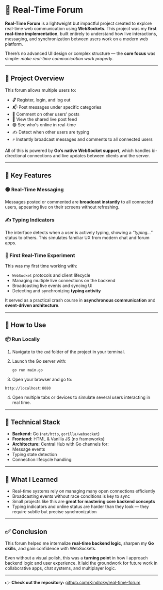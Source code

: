 # 🧵 Real-Time Forum

**Real-Time Forum** is a lightweight but impactful project created to explore real-time web communication using **WebSockets**. This project was my **first real-time implementation**, built entirely to understand how live interactions, messaging, and synchronization between users work on a modern web platform.

There’s no advanced UI design or complex structure — the **core focus** was simple: _make real-time communication work properly_.

---

## 🧠 Project Overview

This forum allows multiple users to:

- 🔓 Register, login, and log out
- 📬 Post messages under specific categories
- 💬 Comment on other users' posts
- 👀 View the shared live post feed
- 🟢 See who's online in real-time
- ✍️ Detect when other users are typing
- ⚡ Instantly broadcast messages and comments to all connected users

All of this is powered by **Go’s native WebSocket support**, which handles bi-directional connections and live updates between clients and the server.

---

## 💬 Key Features

### 🟢 Real-Time Messaging

Messages posted or commented are **broadcast instantly** to all connected users, appearing live on their screens without refreshing.

### ✍️ Typing Indicators

The interface detects when a user is actively typing, showing a _“typing…”_ status to others. This simulates familiar UX from modern chat and forum apps.

### 🧪 First Real-Time Experiment

This was my first time working with:

- `WebSocket` protocols and client lifecycle
- Managing multiple live connections on the backend
- Broadcasting live events and syncing UI
- Detecting and synchronizing **typing activity**

It served as a practical crash course in **asynchronous communication** and **event-driven architecture**.

---

## 🚀 How to Use

### 📦 Run Locally

1. Navigate to the `cmd` folder of the project in your terminal.
2. Launch the Go server with:

   ```bash
   go run main.go

3. Open your browser and go to:

`
        http://localhost:8080
`

4. Open multiple tabs or devices to simulate several users interacting in real time.

---

## 🔧 Technical Stack

- **Backend:** Go (`net/http`, `gorilla/websocket`)
- **Frontend:** HTML & Vanilla JS (no frameworks)
- **Architecture:** Central Hub with Go channels for:
- Message events
- Typing state detection
- Connection lifecycle handling

---

## 🧠 What I Learned

- Real-time systems rely on managing many open connections efficiently
- Broadcasting events without race conditions is key to sync
- Small projects like this are **great for mastering core backend concepts**
- Typing indicators and online status are harder than they look — they require subtle but precise synchronization

---

## ✅ Conclusion

This forum helped me internalize **real-time backend logic**, sharpen my **Go skills**, and gain confidence with WebSockets.

Even without a visual polish, this was a **turning point** in how I approach backend logic and user experience. It laid the groundwork for future work in collaborative apps, chat systems, and multiplayer logic.


---

👉 **Check out the repository:** [github.com/Kindroky/real-time-forum](https://github.com/Kindroky/real-time-forum)

